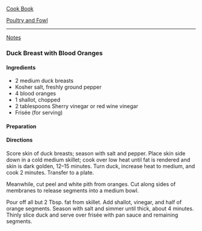 [Cook Book](https://github.com/vmsmith/CookBook/blob/master/README.md)  

[Poultry and Fowl](https://github.com/vmsmith/CookBook/blob/master/poultry-fowl.md)  

-----  

[Notes](https://github.com/vmsmith/CookBook/blob/master/notes.md)  

### Duck Breast with Blood Oranges  

#### Ingredients  

* 2 medium duck breasts
* Kosher salt, freshly ground pepper
* 4 blood oranges
* 1 shallot, chopped
* 2 tablespoons Sherry vinegar or red wine vinegar
* Frisée (for serving)

#### Preparation  



#### Directions  

Score skin of duck breasts; season with salt and pepper. Place skin side down in a cold medium skillet; cook over low heat until fat is rendered and skin is dark golden, 12–15 minutes. Turn duck, increase heat to medium, and cook 2 minutes. Transfer to a plate.

Meanwhile, cut peel and white pith from oranges. Cut along sides of membranes to release segments into a medium bowl.

Pour off all but 2 Tbsp. fat from skillet. Add shallot, vinegar, and half of orange segments. Season with salt and simmer until thick, about 4 minutes. Thinly slice duck and serve over frisée with pan sauce and remaining segments.
